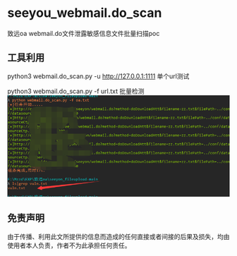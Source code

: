 # seeyou_webmail.do_scan
致远oa webmail.do文件泄露敏感信息文件批量扫描poc

## 工具利用

python3 webmail.do_scan.py -u http://127.0.0.1:1111 单个url测试

python3 webmail.do_scan.py -f url.txt 批量检测
![exp](./poc.png)


## 免责声明

由于传播、利用此文所提供的信息而造成的任何直接或者间接的后果及损失，均由使用者本人负责，作者不为此承担任何责任。
